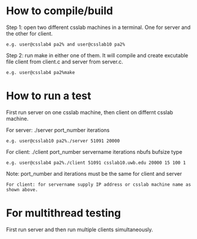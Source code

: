 # How to compile/build

Step 1: open two different csslab machines in a terminal. One for server and the other for client.

    e.g. user@csslab4 pa2% and user@csslab10 pa2%
    
Step 2: run make in either one of them. It will compile and create excutable file client from client.c and server from server.c.

    e.g. user@csslab4 pa2%make

# How to run a test

First run server on one csslab machine, then client on differnt csslab machine.

For server: ./server port_number iterations

    e.g. user@csslab10 pa2%./server 51091 20000
    
For client: ./client port_number servername iterations nbufs bufsize type

    e.g. user@csslab4 pa2%./client 51091 csslab10.uwb.edu 20000 15 100 1

Note: port_number and iterations must be the same for client and server
    
    For client: for servername supply IP address or csslab machine name as shown above.

# For multithread testing

First run server and then run multiple clients simultaneously.
